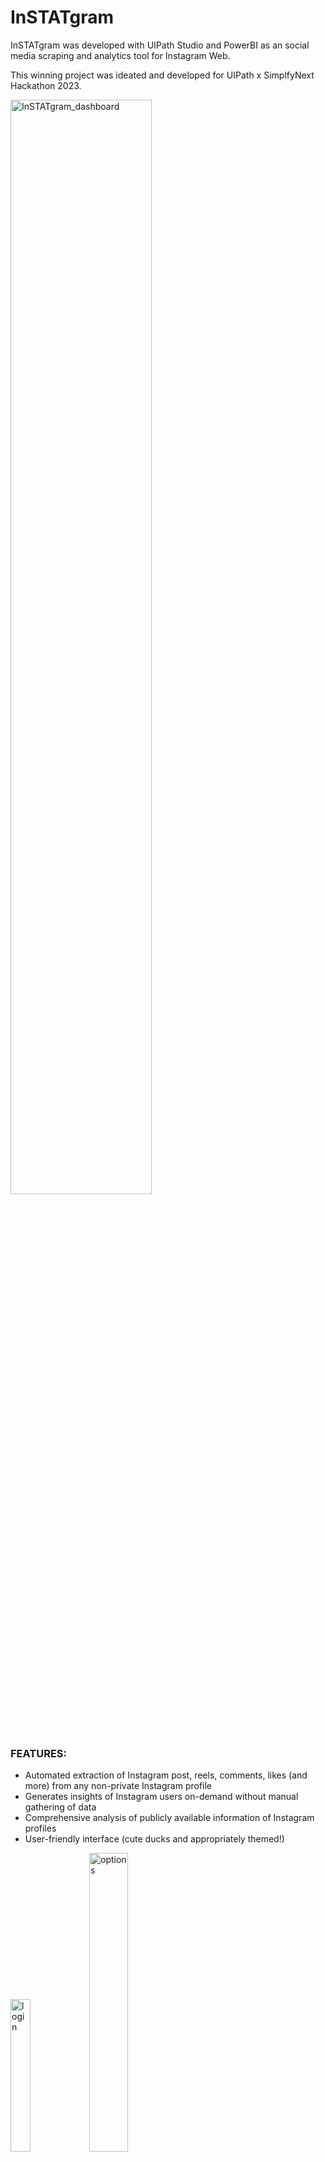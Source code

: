 # InSTATgram

InSTATgram was developed with UIPath Studio and PowerBI as an social media scraping and analytics tool for Instagram Web.

This winning project was ideated and developed for UIPath x SimplfyNext Hackathon 2023.

<img src="https://github.com/bryanlzl/InSTATgram/assets/58539426/14207f2d-e83b-4a30-a067-14bf730185b7" alt="InSTATgram_dashboard" width="67%">

### FEATURES:
- Automated extraction of Instagram post, reels, comments, likes (and more) from any non-private Instagram profile
- Generates insights of Instagram users on-demand without manual gathering of data
- Comprehensive analysis of publicly available information of Instagram profiles
- User-friendly interface (cute ducks and appropriately themed!)

<img src="https://github.com/bryanlzl/InSTATgram/assets/58539426/4b0f8f17-7920-413a-9688-bed10ffcba8e" alt="login" width="25%"><img src="https://github.com/bryanlzl/InSTATgram/assets/58539426/f96fbe19-b8e2-4cf7-b2a0-db324ac95206" alt="options" width="35%">

### Future Improvements:
- Lazy loading of web assets
- Parallel scaling for synchronous extraction of data
- To work for stories and real-time scraping of InSTATgram live videos



### Requirements:
1) Run in 1920 x 1080p resolution, Edge browser full screen
2) Enable 'see/view like & comment' count for Instagram profile on the phone app first:
(Settings > Privacy > Posts > Uncheck "Hide likes")
3) Logged in to Instagram account
4) Only 1 Edge instance and 1 tab should be opened (while bot is running)
5) Try not to move mouse into browser screen when bot is running

